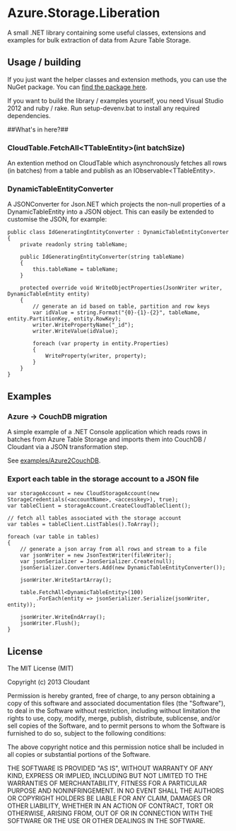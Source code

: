 # Azure.Storage.Liberation #
A small .NET library containing some useful classes, extensions and examples for bulk extraction of data from Azure Table Storage.


## Usage / building ##
If you just want the helper classes and extension methods, you can use the NuGet package. You can [find the package here](https://nuget.org/packages/Azure.Storage.Liberation/).

If you want to build the library / examples yourself, you need Visual Studio 2012 and ruby / rake. Run setup-devenv.bat to install any required dependencies.

##What's in here?##

### CloudTable.FetchAll&lt;TTableEntity&gt;(int batchSize) ###

An extention method on CloudTable which asynchronously fetches all rows (in batches) from a table and publish as an IObservable&lt;TTableEntity&gt;.

### DynamicTableEntityConverter ###

A JSONConverter for Json.NET which projects the non-null properties of a DynamicTableEntity into a JSON object. 
This can easily be extended to customise the JSON, for example:
	
	public class IdGeneratingEntityConverter : DynamicTableEntityConverter
	{
	    private readonly string tableName;
	
	    public IdGeneratingEntityConverter(string tableName)
	    {
	        this.tableName = tableName;
	    }
	
	    protected override void WriteObjectProperties(JsonWriter writer, DynamicTableEntity entity)
	    {	
			// generate an id based on table, partition and row keys
			var idValue = string.Format("{0}-{1}-{2}", tableName, entity.PartitionKey, entity.RowKey);
			writer.WritePropertyName("_id");
			writer.WriteValue(idValue);
	
	        foreach (var property in entity.Properties)
	        {
	            WriteProperty(writer, property);
	        }
	    }
	}  


## Examples ##

### Azure -> CouchDB migration ###

A simple example of a .NET Console application which reads rows in batches from Azure Table Storage and imports them into CouchDB / Cloudant via a JSON transformation step. 

See [examples/Azure2CouchDB](examples/Azure2CouchDB "Azure2CouchDB").



### Export each table in the storage account to a JSON file ###

	var storageAccount = new CloudStorageAccount(new StorageCredentials(<accountName>, <accesskey>), true);
	var tableClient = storageAccount.CreateCloudTableClient();
	
	// fetch all tables associated with the storage account	
	var tables = tableClient.ListTables().ToArray();
	
	foreach (var table in tables)
	{
		// generate a json array from all rows and stream to a file
	    var jsonWriter = new JsonTextWriter(fileWriter);
        var jsonSerializer = JsonSerializer.Create(null);
        jsonSerializer.Converters.Add(new DynamicTableEntityConverter());

        jsonWriter.WriteStartArray();

        table.FetchAll<DynamicTableEntity>(100)
             .ForEach(entity => jsonSerializer.Serialize(jsonWriter, entity));

        jsonWriter.WriteEndArray();
        jsonWriter.Flush();
	}


## License ##
The MIT License (MIT)

Copyright (c) 2013 Cloudant

Permission is hereby granted, free of charge, to any person obtaining a copy of this software and associated documentation files (the "Software"), to deal in the Software without restriction, including without limitation the rights to use, copy, modify, merge, publish, distribute, sublicense, and/or sell copies of the Software, and to permit persons to whom the Software is furnished to do so, subject to the following conditions:

The above copyright notice and this permission notice shall be included in all copies or substantial portions of the Software.

THE SOFTWARE IS PROVIDED "AS IS", WITHOUT WARRANTY OF ANY KIND, EXPRESS OR IMPLIED, INCLUDING BUT NOT LIMITED TO THE WARRANTIES OF MERCHANTABILITY, FITNESS FOR A PARTICULAR PURPOSE AND NONINFRINGEMENT. IN NO EVENT SHALL THE AUTHORS OR COPYRIGHT HOLDERS BE LIABLE FOR ANY CLAIM, DAMAGES OR OTHER LIABILITY, WHETHER IN AN ACTION OF CONTRACT, TORT OR OTHERWISE, ARISING FROM, OUT OF OR IN CONNECTION WITH THE SOFTWARE OR THE USE OR OTHER DEALINGS IN THE SOFTWARE.



